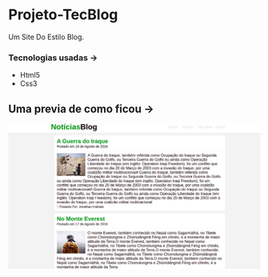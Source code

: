 # Projeto-TecBlog
Um Site Do Estilo Blog.

### Tecnologias usadas -> 
* Html5
* Css3

## Uma previa de como ficou -> 

![TechBlog um site estilo blog](https://github.com/JonathanAndrade19/Projeto-TecBlog/blob/master/Captura%20de%20tela%20de%202021-02-02%2012-00-46.png)
